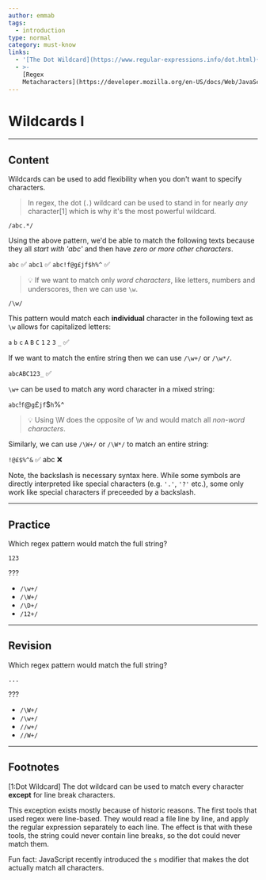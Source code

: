 ```yaml
---
author: emmab
tags:
  - introduction
type: normal
category: must-know
links:
  - '[The Dot Wildcard](https://www.regular-expressions.info/dot.html){website}'
  - >-
    [Regex
    Metacharacters](https://developer.mozilla.org/en-US/docs/Web/JavaScript/Guide/Regular_Expressions/Character_Classes){website}
---
```


# Wildcards I


---

## Content

Wildcards can be used to add flexibility when you don't want to specify characters. 

> In regex, the dot (`.`) wildcard can be used to stand in for nearly *any* character[1] which is why it's the most powerful wildcard.

```plain-text
/abc.*/
```

Using the above pattern, we'd be able to match the following texts because they all *start with 'abc'* and then have *zero or more other characters*.

`abc` ✅
`abc1` ✅
`abc!f@g£jf$h%^` ✅

> 💡 If we want to match only *word characters*, like letters, numbers and underscores, then we can use `\w`.

```plain-text
/\w/
```

This pattern would match each **individual** character in the following text as `\w` allows for capitalized letters:

`a` `b` `c` `A` `B` `C` `1` `2` `3` `_` ✅

If we want to match the entire string then we can use `/\w+/` or `/\w*/`.

`abcABC123_` ✅

`\w+` can be used to match any word character in a mixed string:

`abc`!`f`@`g`£`jf`$`h`%^

> 💡 Using \W does the opposite of \w and would match all *non-word characters*.

Similarly, we can use `/\W+/` or `/\W*/` to match an entire string:

`!@£$%^&` ✅
abc ❌

Note, the backslash is necessary syntax here. While some symbols are directly interpreted like special characters (e.g. `'.'`, `'?'` etc.), some only work like special characters if preceeded by a backslash. 


---

## Practice

Which regex pattern would match the full string?

`123`

???

* `/\w+/`
* `/\W+/`
* `/\D+/`
* `/12+/`


---

## Revision

Which regex pattern would match the full string?

`...`

???

* `/\W+/`
* `/\w+/`
* `//w+/`
* `//W+/`


---

## Footnotes

[1:Dot Wildcard]
The dot wildcard can be used to match every character **except** for line break characters.

This exception exists mostly because of historic reasons. The first tools that used regex were line-based. They would read a file line by line, and apply the regular expression separately to each line. The effect is that with these tools, the string could never contain line breaks, so the dot could never match them.

Fun fact: JavaScript recently introduced the `s` modifier that makes the dot actually match all characters.
